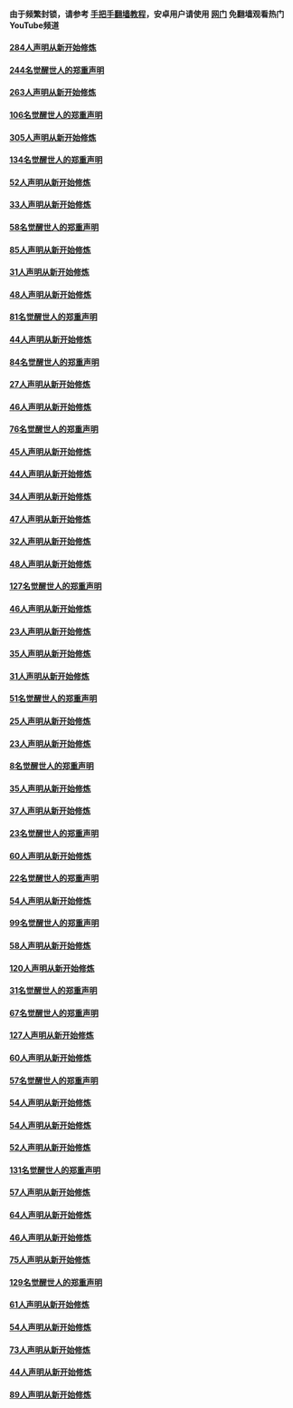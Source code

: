 #### 由于频繁封锁，请参考 [手把手翻墙教程](https://github.com/gfw-breaker/guides/wiki/)，安卓用户请使用 [网门](https://github.com/gfw-breaker/nogfw/blob/master/dl.md?t=04031500) 免翻墙观看热门YouTube频道 

#### [284人声明从新开始修炼](../pages/91/422707.md?t=04031500) 

#### [244名觉醒世人的郑重声明](../pages/91/422706.md?t=04031500) 

#### [263人声明从新开始修炼](../pages/91/422553.md?t=04031500) 

#### [106名觉醒世人的郑重声明](../pages/91/422552.md?t=04031500) 

#### [305人声明从新开始修炼](../pages/91/422153.md?t=04031500) 

#### [134名觉醒世人的郑重声明](../pages/91/422152.md?t=04031500) 

#### [52人声明从新开始修炼](../pages/91/421846.md?t=04031500) 

#### [33人声明从新开始修炼](../pages/91/421804.md?t=04031500) 

#### [58名觉醒世人的郑重声明](../pages/91/421845.md?t=04031500) 

#### [85人声明从新开始修炼](../pages/91/421769.md?t=04031500) 

#### [31人声明从新开始修炼](../pages/91/421763.md?t=04031500) 

#### [48人声明从新开始修炼](../pages/91/421605.md?t=04031500) 

#### [81名觉醒世人的郑重声明](../pages/91/421656.md?t=04031500) 

#### [44人声明从新开始修炼](../pages/91/421544.md?t=04031500) 

#### [84名觉醒世人的郑重声明](../pages/91/421543.md?t=04031500) 

#### [27人声明从新开始修炼](../pages/91/421465.md?t=04031500) 

#### [46人声明从新开始修炼](../pages/91/421454.md?t=04031500) 

#### [76名觉醒世人的郑重声明](../pages/91/421453.md?t=04031500) 

#### [45人声明从新开始修炼](../pages/91/421452.md?t=04031500) 

#### [44人声明从新开始修炼](../pages/91/421422.md?t=04031500) 

#### [34人声明从新开始修炼](../pages/91/421322.md?t=04031500) 

#### [47人声明从新开始修炼](../pages/91/421264.md?t=04031500) 

#### [32人声明从新开始修炼](../pages/91/421225.md?t=04031500) 

#### [48人声明从新开始修炼](../pages/91/421202.md?t=04031500) 

#### [127名觉醒世人的郑重声明](../pages/91/421224.md?t=04031500) 

#### [46人声明从新开始修炼](../pages/91/421203.md?t=04031500) 

#### [23人声明从新开始修炼](../pages/91/421138.md?t=04031500) 

#### [35人声明从新开始修炼](../pages/91/421122.md?t=04031500) 

#### [31人声明从新开始修炼](../pages/91/421081.md?t=04031500) 

#### [51名觉醒世人的郑重声明](../pages/91/421080.md?t=04031500) 

#### [25人声明从新开始修炼](../pages/91/421020.md?t=04031500) 

#### [23人声明从新开始修炼](../pages/91/420884.md?t=04031500) 

#### [8名觉醒世人的郑重声明](../pages/91/420883.md?t=04031500) 

#### [35人声明从新开始修炼](../pages/91/420809.md?t=04031500) 

#### [37人声明从新开始修炼](../pages/91/420766.md?t=04031500) 

#### [23名觉醒世人的郑重声明](../pages/91/420765.md?t=04031500) 

#### [60人声明从新开始修炼](../pages/91/420727.md?t=04031500) 

#### [22名觉醒世人的郑重声明](../pages/91/420726.md?t=04031500) 

#### [54人声明从新开始修炼](../pages/91/420529.md?t=04031500) 

#### [99名觉醒世人的郑重声明](../pages/91/420528.md?t=04031500) 

#### [58人声明从新开始修炼](../pages/91/420198.md?t=04031500) 

#### [120人声明从新开始修炼](../pages/91/420141.md?t=04031500) 

#### [31名觉醒世人的郑重声明](../pages/91/420197.md?t=04031500) 

#### [67名觉醒世人的郑重声明](../pages/91/420140.md?t=04031500) 

#### [127人声明从新开始修炼](../pages/91/420082.md?t=04031500) 

#### [60人声明从新开始修炼](../pages/91/420081.md?t=04031500) 

#### [57名觉醒世人的郑重声明](../pages/91/420080.md?t=04031500) 

#### [54人声明从新开始修炼](../pages/91/419533.md?t=04031500) 

#### [54人声明从新开始修炼](../pages/91/419532.md?t=04031500) 

#### [52人声明从新开始修炼](../pages/91/419531.md?t=04031500) 

#### [131名觉醒世人的郑重声明](../pages/91/419530.md?t=04031500) 

#### [57人声明从新开始修炼](../pages/91/419430.md?t=04031500) 

#### [64人声明从新开始修炼](../pages/91/419429.md?t=04031500) 

#### [46人声明从新开始修炼](../pages/91/419428.md?t=04031500) 

#### [75人声明从新开始修炼](../pages/91/419427.md?t=04031500) 

#### [129名觉醒世人的郑重声明](../pages/91/419426.md?t=04031500) 

#### [61人声明从新开始修炼](../pages/91/419198.md?t=04031500) 

#### [54人声明从新开始修炼](../pages/91/419197.md?t=04031500) 

#### [73人声明从新开始修炼](../pages/91/419196.md?t=04031500) 

#### [44人声明从新开始修炼](../pages/91/419075.md?t=04031500) 

#### [89人声明从新开始修炼](../pages/91/419074.md?t=04031500) 

